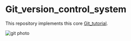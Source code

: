 # Git_version_control_system

This repository implements this core [Git_tutorial](https://www.youtube.com/playlist?list=PLYyqC4bNbCIeCHLTRtwdLpQvle_zIavZ-).

![git photo](https://user-images.githubusercontent.com/123183658/235443456-c69812e8-475c-44b2-a27e-4ffec83e9124.png)
